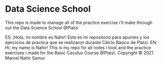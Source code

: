 # Data Science School

This repo is made to manage all of the practice exercise i'll make through out the Data Science School @Platzi 

ES: ¡Hola, mi nombre es Nahir! Este es mi repositorio para apuntes y los ejercicios de practica que se realizaron durante Cálclo Básico de Platzi.
EN: Hi, my name is Nahir! This is my repo for all notes i took and the practice exercises i made for the Basic Caculus Course @Platzi.
Copyright © 2021 Marcel Nahir Samur 

